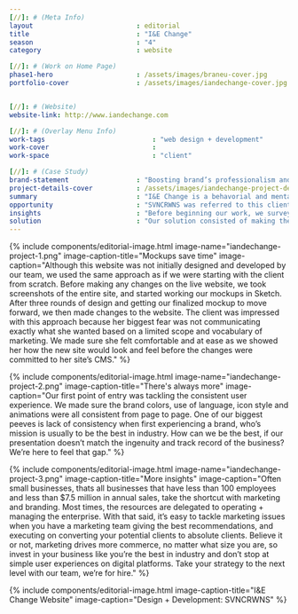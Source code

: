 ```yaml
---
[//]: # (Meta Info)
layout                          : editorial
title 					        : "I&E Change"
season				            : "4"
category						: website

[//]: # (Work on Home Page)
phase1-hero                     : /assets/images/braneu-cover.jpg
portfolio-cover					: /assets/images/iandechange-cover.jpg


[//]: # (Website)
website-link: http://www.iandechange.com

[//]: # (Overlay Menu Info)
work-tags 							: "web design + development"
work-cover							:
work-space 							: "client"

[//]: # (Case Study)
brand-statement 				: "Boosting brand’s professionalism and appeal by adding fresh content and a consistent user experience"
project-details-cover 			: /assets/images/iandechange-project-details.jpg
summary							: "I&E Change is a behavorial and mental health agency for youth and adults specializing in counseling and outpatient services. Inspiring & Empowering Change is based in Baltimore and has experience totaling 15+ years."
opportunity                     : "SVNCRWNS was referred to this client after learning how we’ve helped past clients.  After setting an appointment, and reviewing the brand’s digital assets, we knew we could accommodate the level of detail & professionalism that was being requested."
insights 						: "Before beginning our work, we surveyed the website with our team and made a list of all possible updates and fixes to make the brand identity clearer and easily digestible.  The first area we explored was user experience."
solution 						: "Our solution consisted of making the user experience consistent across all pages and all devices.  We saw areas where the initial theme was broken, - to remedy this, we minimized the layout and added branded graphics, a new logo, and better copy to communicate the top goals for the brand."
---
```


{% include components/editorial-image.html image-name="iandechange-project-1.png" image-caption-title="Mockups save time" image-caption="Although this website was not initially designed and developed by our team, we used the same approach as if we were starting with the client from scratch.  Before making any changes on the live website, we took screenshots of the entire site, and started working our mockups in Sketch.  After three rounds of design and getting our finalized mockup to move forward, we then made changes to the website.  The client was impressed with this approach because her biggest fear was not communicating exactly what she wanted based on a limited scope and vocabulary of marketing.  We made sure she felt comfortable and at ease as we showed her how the new site would look and feel before the changes were committed to her site’s CMS." %}

{% include components/editorial-image.html image-name="iandechange-project-2.png" image-caption-title="There's always more" image-caption="Our first point of entry was tackling the consistent user experience.  We made sure the brand colors, use of language, icon style and animations were all consistent from page to page.  One of our biggest peeves is lack of consistency when first experiencing a brand, who’s mission is usually to be the best in industry.  How can we be the best, if our presentation doesn’t match the ingenuity and track record of the business?  We’re here to feel that gap." %}


{% include components/editorial-image.html image-name="iandechange-project-3.png" image-caption-title="More insights" image-caption="Often small businesses, thats all businesses that have less than 100 employees and less than $7.5 million in annual sales, take the shortcut with marketing and branding.  Most times, the resources are delegated to operating + managing the enterprise.  With that said, it’s easy to tackle marketing issues when you have a marketing team giving the best recommendations, and executing on converting your potential clients to absolute clients.  Believe it or not, marketing drives more commerce, no matter what size you are, so invest in your business like you’re the best in industry and don’t stop at simple user experiences on digital platforms.  Take your strategy to the next level with our team, we’re for hire." %}

{% include components/editorial-image.html image-caption-title="I&E Change Website" image-caption="Design + Development: SVNCRWNS" %}